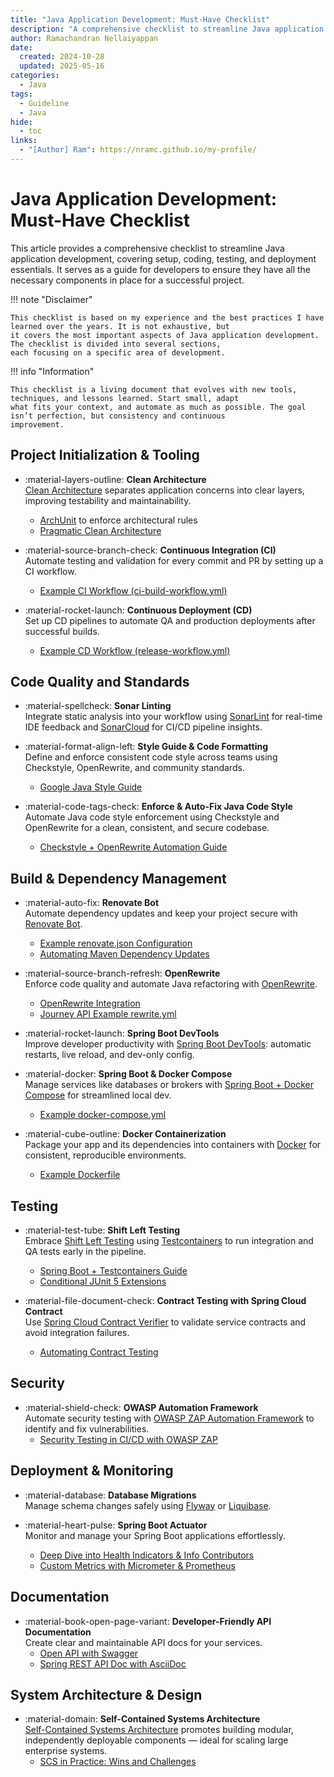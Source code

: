 ```yaml
---
title: "Java Application Development: Must-Have Checklist"
description: "A comprehensive checklist to streamline Java application development, covering setup, coding, testing, and deployment essentials."
author: Ramachandran Nellaiyappan
date:
  created: 2024-10-28
  updated: 2025-05-16
categories:
  - Java
tags:
  - Guideline
  - Java
hide:
  - toc
links:
  - "[Author] Ram": https://nramc.github.io/my-profile/
---
```


# Java Application Development: Must-Have Checklist

This article provides a comprehensive checklist to streamline Java application development, covering setup, coding,
testing, and deployment essentials. It serves as a guide for developers to ensure they have all the necessary components
in place for a successful project.

<div class="grid cards" markdown>

!!! note "Disclaimer"

    This checklist is based on my experience and the best practices I have learned over the years. It is not exhaustive, but
    it covers the most important aspects of Java application development. The checklist is divided into several sections,
    each focusing on a specific area of development.

!!! info "Information"

    This checklist is a living document that evolves with new tools, techniques, and lessons learned. Start small, adapt
    what fits your context, and automate as much as possible. The goal isn’t perfection, but consistency and continuous
    improvement.

</div>

## Project Initialization & Tooling

<div class="grid cards" markdown>

- :material-layers-outline: **Clean Architecture**  
  [Clean Architecture](https://blog.cleancoder.com/uncle-bob/2012/08/13/the-clean-architecture.html) separates
  application concerns into clear layers, improving testability and maintainability.
    - [ArchUnit](https://www.archunit.org/) to enforce architectural rules
    - [Pragmatic Clean Architecture](https://nramc.github.io/my-notes/blog/clean-architecture-developer-journey.html)

- :material-source-branch-check: **Continuous Integration (CI)**  
  Automate testing and validation for every commit and PR by setting up a CI workflow.
    - [Example CI Workflow (ci-build-workflow.yml)](https://github.com/nramc/journey-api/blob/main/.github/workflows/ci-build-workflow.yml)

- :material-rocket-launch: **Continuous Deployment (CD)**  
  Set up CD pipelines to automate QA and production deployments after successful builds.
    - [Example CD Workflow (release-workflow.yml)](https://github.com/nramc/journey-api/blob/main/.github/workflows/release-workflow.yml)

</div>

## Code Quality and Standards

<div class="grid cards" markdown>

- :material-spellcheck: **Sonar Linting**    
  Integrate static analysis into your workflow using [SonarLint](https://www.sonarlint.org/) for real-time IDE feedback
  and [SonarCloud](https://www.sonarsource.com/products/sonarcloud/) for CI/CD pipeline insights.

- :material-format-align-left:  **Style Guide & Code Formatting**  
  Define and enforce consistent code style across teams using Checkstyle, OpenRewrite, and community standards.
    - [Google Java Style Guide](https://google.github.io/styleguide/javaguide.html)

- :material-code-tags-check: **Enforce & Auto-Fix Java Code Style**  
  Automate Java code style enforcement using Checkstyle and OpenRewrite for a clean, consistent, and secure codebase.
    - [Checkstyle + OpenRewrite Automation Guide](https://nramc.github.io/my-notes/blog/checkstyle-with-open-rewrite.html)

</div>

## Build & Dependency Management

<div class="grid cards" markdown>

- :material-auto-fix: **Renovate Bot**  
  Automate dependency updates and keep your project secure with [Renovate Bot](https://docs.renovatebot.com/).
    - [Example renovate.json Configuration](https://github.com/nramc/journey-api/blob/main/renovate.json5)
    - [Automating Maven Dependency Updates](https://nramc.github.io/my-notes/blog/maven-auto-update-dependencies.html)

- :material-source-branch-refresh: **OpenRewrite**  
  Enforce code quality and automate Java refactoring with [OpenRewrite](https://docs.openrewrite.org/).
    - [OpenRewrite Integration](https://nramc.github.io/my-notes/blog/open-rewrite.html)
    - [Journey API Example rewrite.yml](https://github.com/nramc/journey-api/blob/main/rewrite.yml)

- :material-rocket-launch: **Spring Boot DevTools**  
  Improve developer productivity
  with [Spring Boot DevTools](https://docs.spring.io/spring-boot/reference/using/devtools.html): automatic restarts,
  live reload, and dev-only config.

- :material-docker: **Spring Boot & Docker Compose**  
  Manage services like databases or brokers
  with [Spring Boot + Docker Compose](https://docs.spring.io/spring-boot/how-to/docker-compose.html) for streamlined
  local dev.
    - [Example docker-compose.yml](https://github.com/nramc/journey-api/blob/main/docker-compose.yml)

- :material-cube-outline: **Docker Containerization**  
  Package your app and its dependencies into containers with [Docker](https://docs.docker.com/reference/dockerfile/) for
  consistent, reproducible environments.
    - [Example Dockerfile](https://github.com/nramc/journey-api/blob/main/Dockerfile)

</div>

## Testing

<div class="grid cards" markdown>

- :material-test-tube: **Shift Left Testing**  
  Embrace [Shift Left Testing](https://www.ibm.com/think/topics/shift-left-testing)
  using [Testcontainers](https://testcontainers.com/) to run integration and QA tests early in the pipeline.
    - [Spring Boot + Testcontainers Guide](https://nramc.github.io/my-notes/blog/shift-left-testing-with-springboot.html)
    - [Conditional JUnit 5 Extensions](https://nramc.github.io/my-notes/blog/junit-extension-conditional-execution.html)

- :material-file-document-check: **Contract Testing with Spring Cloud Contract**  
  Use [Spring Cloud Contract Verifier](https://spring.io/projects/spring-cloud-contract) to validate service contracts
  and avoid integration failures.
    - [Automating Contract Testing](https://nramc.github.io/my-notes/blog/contract-testing.html)

</div>

## Security

<div class="grid cards" markdown>

- :material-shield-check: **OWASP Automation Framework**  
  Automate security testing
  with [OWASP ZAP Automation Framework](https://www.zaproxy.org/docs/automate/automation-framework/) to identify and fix
  vulnerabilities.
    - [Security Testing in CI/CD with OWASP ZAP](https://nramc.github.io/my-notes/blog/owasp-zap-proxy-api-scan-dast.html)

</div>

## Deployment & Monitoring

<div class="grid cards" markdown>

- :material-database: **Database Migrations**  
  Manage schema changes safely using [Flyway](https://flywaydb.org) or [Liquibase](https://www.liquibase.com/).

- :material-heart-pulse: **Spring Boot Actuator**  
  Monitor and manage your Spring Boot applications effortlessly.
    - [Deep Dive into Health Indicators & Info Contributors](https://nramc.github.io/my-notes/blog/custom-health-info-actuator-endpoints.html)
    - [Custom Metrics with Micrometer & Prometheus](https://nramc.github.io/my-notes/blog/custom-metrics.html)

</div>

## Documentation

<div class="grid cards" markdown>

- :material-book-open-page-variant: **Developer-Friendly API Documentation**  
  Create clear and maintainable API docs for your services.
    - [Open API with Swagger](https://swagger.io/docs/)
    - [Spring REST API Doc with AsciiDoc](https://docs.spring.io/spring-restdocs/docs/current/reference/htmlsingle/)

</div>

## System Architecture & Design

<div class="grid cards" markdown>

- :material-domain: **Self-Contained Systems Architecture**  
  [Self-Contained Systems Architecture](https://scs-architecture.org/) promotes building modular, independently
  deployable components — ideal for scaling large enterprise systems.
    - [SCS in Practice: Wins and Challenges](https://nramc.github.io/my-notes/blog/self-contained-system-architecture.html)

</div>

